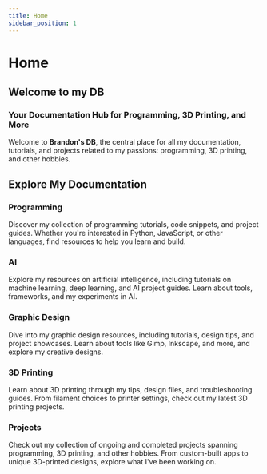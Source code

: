 ```yaml
---
title: Home
sidebar_position: 1
---
```

# Home
## Welcome to my DB
### Your Documentation Hub for Programming, 3D Printing, and More

Welcome to **Brandon's DB**, the central place for all my documentation, tutorials, and projects related to my passions: programming, 3D printing, and other hobbies.

## Explore My Documentation

### Programming

Discover my collection of programming tutorials, code snippets, and project guides. Whether you're interested in Python, JavaScript, or other languages, find resources to help you learn and build.

### AI

Explore my resources on artificial intelligence, including tutorials on machine learning, deep learning, and AI project guides. Learn about tools, frameworks, and my experiments in AI.

### Graphic Design

Dive into my graphic design resources, including tutorials, design tips, and project showcases. Learn about tools like Gimp, Inkscape, and more, and explore my creative designs.

### 3D Printing

Learn about 3D printing through my tips, design files, and troubleshooting guides. From filament choices to printer settings, check out my latest 3D printing projects.

### Projects

Check out my collection of ongoing and completed projects spanning programming, 3D printing, and other hobbies. From custom-built apps to unique 3D-printed designs, explore what I've been working on.